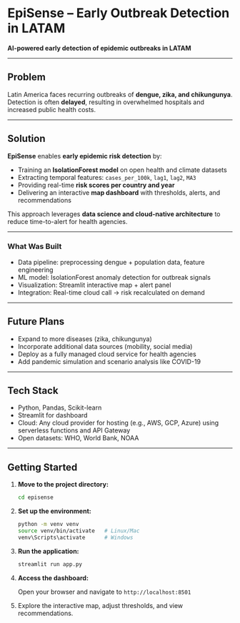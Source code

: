 # EpiSense – Early Outbreak Detection in LATAM

**AI-powered early detection of epidemic outbreaks in LATAM**

---

## Problem

Latin America faces recurring outbreaks of **dengue, zika, and chikungunya**.  
Detection is often **delayed**, resulting in overwhelmed hospitals and increased public health costs.

---

## Solution

**EpiSense** enables **early epidemic risk detection** by:

- Training an **IsolationForest model** on open health and climate datasets
- Extracting temporal features: `cases_per_100k`, `lag1`, `lag2`, `MA3`
- Providing real-time **risk scores per country and year**
- Delivering an interactive **map dashboard** with thresholds, alerts, and recommendations

This approach leverages **data science and cloud-native architecture** to reduce time-to-alert for health agencies.

---

### What Was Built

- Data pipeline: preprocessing dengue + population data, feature engineering
- ML model: IsolationForest anomaly detection for outbreak signals
- Visualization: Streamlit interactive map + alert panel
- Integration: Real-time cloud call → risk recalculated on demand

---
## Future Plans
- Expand to more diseases (zika, chikungunya)
- Incorporate additional data sources (mobility, social media)
- Deploy as a fully managed cloud service for health agencies
- Add pandemic simulation and scenario analysis like COVID-19

---

## Tech Stack
- Python, Pandas, Scikit-learn
- Streamlit for dashboard
- Cloud: Any cloud provider for hosting (e.g., AWS, GCP, Azure) using serverless functions and API Gateway
- Open datasets: WHO, World Bank, NOAA

---

## Getting Started

1. **Move to the project directory:**
   ```bash
   cd episense
   ```
2. **Set up the environment:**
   ```bash
   python -m venv venv
   source venv/bin/activate   # Linux/Mac
   venv\Scripts\activate      # Windows
   ```

3. **Run the application:**
   ```bash
   streamlit run app.py
   ```
4. **Access the dashboard:**

   Open your browser and navigate to `http://localhost:8501`

5.  Explore the interactive map, adjust thresholds, and view recommendations. 
